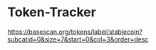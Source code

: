 # Token-Tracker
https://basescan.org/tokens/label/stablecoin?subcatid=0&size=7&start=0&col=3&order=desc
